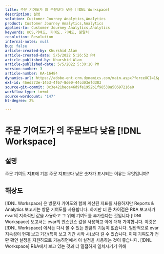 ```yaml
---
title: 주문 기여도가 의 주문보다 낮음 [!DNL Workspace]
description: 설명
solution: Customer Journey Analytics,Analytics
product: Customer Journey Analytics,Analytics
applies-to: Customer Journey Analytics,Analytics
keywords: KCS,기여도, 기여도, 기여도, 불일치
resolution: Resolution
internal-notes: null
bug: false
article-created-by: Khurshid Alam
article-created-date: 5/5/2022 5:26:52 PM
article-published-by: Khurshid Alam
article-published-date: 5/5/2022 5:30:10 PM
version-number: 3
article-number: KA-16484
dynamics-url: https://adobe-ent.crm.dynamics.com/main.aspx?forceUCI=1&pagetype=entityrecord&etn=knowledgearticle&id=5624a68b-98cc-ec11-a7b5-6045bd00dbbc
exl-id: 46ed273e-1453-4f67-8de0-44cd03efd303
source-git-commit: 0c3e421beca46d9fe1952b1f98538a50697216a0
workflow-type: tm+mt
source-wordcount: '147'
ht-degree: 2%

---
```


# 주문 기여도가 의 주문보다 낮음 [!DNL Workspace]

## 설명


주문 기여도 지표에 기본 주문 지표보다 낮은 숫자가 표시되는 이유는 무엇입니까?


## 해상도


[!DNL Workspace] 은 방문자 기여도와 함께 계산된 지표를 사용하지만 Reports &amp; Analytics 보고서는 방문 기여도를 사용합니다. 하지만 더 큰 차이점은 R&amp;A 보고서가 evar의 지속적인 값을 사용하고 그 위에 기여도를 추가한다는 것입니다 [!DNL Workspace] 보고서는 evar의 인스턴스 값을 사용하고 이에 대해 기여합니다. 이것은 [!DNL Workspace] 에서는 다시 볼 수 있는 만큼의 기능이 없습니다. 일반적으로 evar 지속성이 현재 보고 기간(특히 보고 기간 시작 시)보다 길 수 있습니다. 이제 기여도가 전환 확인 설정을 지원하므로 가능하면에서 이 설정을 사용하는 것이 좋습니다. [!DNL Workspace] R&amp;A에서 보고 있는 것과 더 밀접하게 일치시키기 위해
